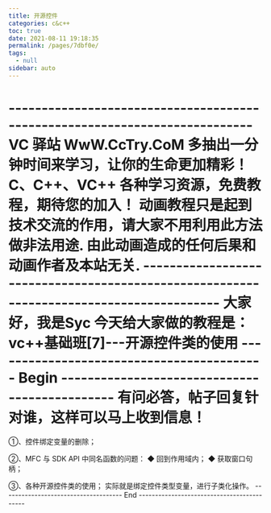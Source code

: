 ```yaml
---
title: 开源控件
categories: c&c++
toc: true
date: 2021-08-11 19:18:35
permalink: /pages/7dbf0e/
tags: 
  - null
sidebar: auto
---
```


\---------------------------------------------------------------------------
VC 驿站
WwW.CcTry.CoM
多抽出一分钟时间来学习，让你的生命更加精彩！
C、C++、VC++ 各种学习资源，免费教程，期待您的加入！
动画教程只是起到技术交流的作用，请大家不用利用此方法做非法用途.
由此动画造成的任何后果和动画作者及本站无关.
\----------------------------------------------------------------------------------------
大家好，我是Syc
今天给大家做的教程是：
vc++基础班[7]---开源控件类的使用
------------------------------------------ Begin ----------------------------------------------
有问必答，帖子回复针对谁，这样可以马上收到信息！
================================
①、控件绑定变量的删除；

②、MFC 与 SDK API 中同名函数的问题：
◆ 回到作用域内；
◆ 获取窗口句柄；

③、各种开源控件类的使用；
实际就是绑定控件类型变量，进行子类化操作。
------------------------------------- End -------------------------------------------